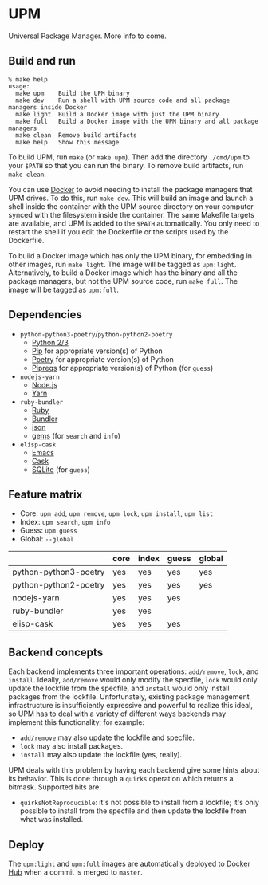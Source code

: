 # UPM

Universal Package Manager. More info to come.

## Build and run

    % make help
    usage:
      make upm    Build the UPM binary
      make dev    Run a shell with UPM source code and all package managers inside Docker
      make light  Build a Docker image with just the UPM binary
      make full   Build a Docker image with the UPM binary and all package managers
      make clean  Remove build artifacts
      make help   Show this message

To build UPM, run `make` (or `make upm`). Then add the directory
`./cmd/upm` to your `$PATH` so that you can run the binary. To remove
build artifacts, run `make clean`.

You can use [Docker](https://www.docker.com/) to avoid needing to
install the package managers that UPM drives. To do this, run `make
dev`. This will build an image and launch a shell inside the container
with the UPM source directory on your computer synced with the
filesystem inside the container. The same Makefile targets are
available, and UPM is added to the `$PATH` automatically. You only
need to restart the shell if you edit the Dockerfile or the scripts
used by the Dockerfile.

To build a Docker image which has only the UPM binary, for embedding
in other images, run `make light`. The image will be tagged as
`upm:light`. Alternatively, to build a Docker image which has the
binary and all the package managers, but not the UPM source code, run
`make full`. The image will be tagged as `upm:full`.

## Dependencies

* `python-python3-poetry`/`python-python2-poetry`
  * [Python 2/3](https://www.python.org/)
  * [Pip](https://pip.pypa.io/en/stable/) for appropriate version(s)
    of Python
  * [Poetry](https://poetry.eustace.io/) for appropriate version(s) of
    Python
  * [Pipreqs](https://github.com/bndr/pipreqs) for appropriate
    version(s) of Python (for `guess`)
* `nodejs-yarn`
  * [Node.js](https://nodejs.org/en/)
  * [Yarn](https://yarnpkg.com/en/)
* `ruby-bundler`
  * [Ruby](https://www.ruby-lang.org/en/)
  * [Bundler](https://bundler.io/)
  * [json](https://ruby-doc.org/stdlib/libdoc/json/rdoc/JSON.html)
  * [gems](https://rubygems.org/gems/gems) (for `search` and `info`)
* `elisp-cask`
  * [Emacs](https://www.gnu.org/software/emacs/)
  * [Cask](https://github.com/cask/cask)
  * [SQLite](https://www.sqlite.org/index.html) (for `guess`)

## Feature matrix

* Core: `upm add`, `upm remove`, `upm lock`, `upm install`, `upm list`
* Index: `upm search`, `upm info`
* Guess: `upm guess`
* Global: `--global`

|                       | core | index | guess | global |
|-----------------------|------|-------|-------|--------|
| python-python3-poetry | yes  | yes   | yes   | yes    |
| python-python2-poetry | yes  | yes   | yes   | yes    |
| nodejs-yarn           | yes  | yes   | yes   |        |
| ruby-bundler          | yes  | yes   |       |        |
| elisp-cask            | yes  | yes   | yes   |        |

## Backend concepts

Each backend implements three important operations: `add/remove`,
`lock`, and `install`. Ideally, `add/remove` would only modify the
specfile, `lock` would only update the lockfile from the specfile, and
`install` would only install packages from the lockfile.
Unfortunately, existing package management infrastructure is
insufficiently expressive and powerful to realize this ideal, so UPM
has to deal with a variety of different ways backends may implement
this functionality; for example:

* `add/remove` may also update the lockfile and specfile.
* `lock` may also install packages.
* `install` may also update the lockfile (yes, really).

UPM deals with this problem by having each backend give some hints
about its behavior. This is done through a `quirks` operation which
returns a bitmask. Supported bits are:

* `quirksNotReproducible`: it's not possible to install from a
  lockfile; it's only possible to install from the specfile and then
  update the lockfile from what was installed.

## Deploy

The `upm:light` and `upm:full` images are automatically deployed to
[Docker Hub](https://hub.docker.com/r/replco/upm) when a commit is
merged to `master`.

<!--  Local Variables:   -->
<!--  truncate-lines: t  -->
<!--  End:               -->
